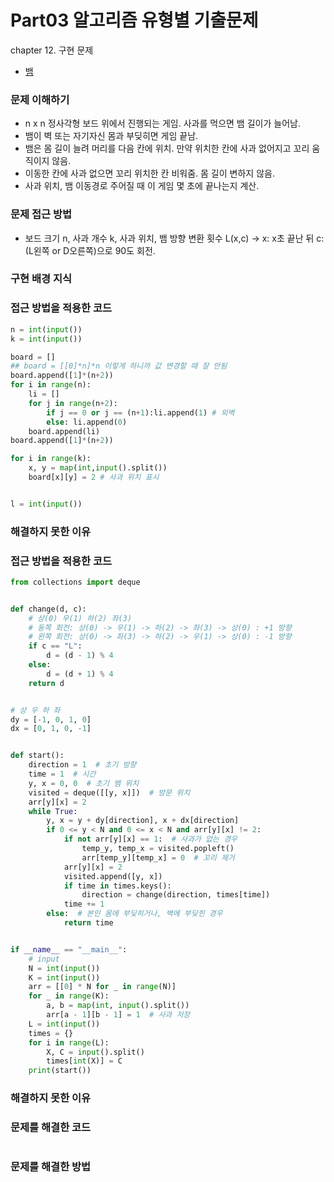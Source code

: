 # Part03 알고리즘 유형별 기출문제
chapter 12. 구현 문제
- [뱀](https://www.acmicpc.net/problem/3190)


### 문제 이해하기
- n x n 정사각형 보드 위에서 진행되는 게임. 사과를 먹으면 뱀 길이가 늘어남.
- 뱀이 벽 또는 자기자신 몸과 부딪히면 게임 끝남.
- 뱀은 몸 길이 늘려 머리를 다음 칸에 위치. 만약 위치한 칸에 사과 없어지고 꼬리 움직이지 않음.
- 이동한 칸에 사과 없으면 꼬리 위치한 칸 비워줌. 몸 길이 변하지 않음.
- 사과 위치, 뱀 이동경로 주어질 때 이 게임 몇 초에 끝나는지 계산.


### 문제 접근 방법
- 보드 크기 n, 사과 개수 k, 사과 위치, 뱀 방향 변환 횟수 L(x,c) -> x: x초 끝난 뒤 c:(L왼쪽 or D오른쪽)으로 90도 회전.


### 구현 배경 지식


### 접근 방법을 적용한 코드
```python
n = int(input())
k = int(input())

board = []
## board = [[0]*n]*n 이렇게 하니까 값 변경할 때 잘 안됨
board.append([1]*(n+2))
for i in range(n):
    li = []
    for j in range(n+2):
        if j == 0 or j == (n+1):li.append(1) # 외벽
        else: li.append(0)
    board.append(li)
board.append([1]*(n+2))

for i in range(k):
    x, y = map(int,input().split())
    board[x][y] = 2 # 사과 위치 표시


l = int(input())

```
### 해결하지 못한 이유


### 접근 방법을 적용한 코드
```python
from collections import deque


def change(d, c):
    # 상(0) 우(1) 하(2) 좌(3)
    # 동쪽 회전: 상(0) -> 우(1) -> 하(2) -> 좌(3) -> 상(0) : +1 방향
    # 왼쪽 회전: 상(0) -> 좌(3) -> 하(2) -> 우(1) -> 상(0) : -1 방향
    if c == "L":
        d = (d - 1) % 4
    else:
        d = (d + 1) % 4
    return d


# 상 우 하 좌
dy = [-1, 0, 1, 0]
dx = [0, 1, 0, -1]


def start():
    direction = 1  # 초기 방향
    time = 1  # 시간
    y, x = 0, 0  # 초기 뱀 위치
    visited = deque([[y, x]])  # 방문 위치
    arr[y][x] = 2
    while True:
        y, x = y + dy[direction], x + dx[direction]
        if 0 <= y < N and 0 <= x < N and arr[y][x] != 2:
            if not arr[y][x] == 1:  # 사과가 없는 경우
                temp_y, temp_x = visited.popleft()
                arr[temp_y][temp_x] = 0  # 꼬리 제거
            arr[y][x] = 2
            visited.append([y, x])
            if time in times.keys():
                direction = change(direction, times[time])
            time += 1
        else:  # 본인 몸에 부딪히거나, 벽에 부딪힌 경우
            return time


if __name__ == "__main__":
    # input
    N = int(input())
    K = int(input())
    arr = [[0] * N for _ in range(N)]
    for _ in range(K):
        a, b = map(int, input().split())
        arr[a - 1][b - 1] = 1  # 사과 저장
    L = int(input())
    times = {}
    for i in range(L):
        X, C = input().split()
        times[int(X)] = C
    print(start())

```
### 해결하지 못한 이유


### 문제를 해결한 코드
```python

```

### 문제를 해결한 방법